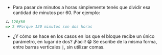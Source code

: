 * Para pasar de minutos a horas simplemente tenés que dividir esa cantidad de minutos por 60.
Por ejemplo:

``` ruby
ム 120/60
=> 2 #Porque 120 minutos son dos horas
```

* ¿Y cómo se hace en los casos en los que el bloque recibe un único parámetro, en lugar de dos? ¡Fácil! :grin: Se escribe de la misma forma, entre barras verticales `|`, sin utilizar comas.